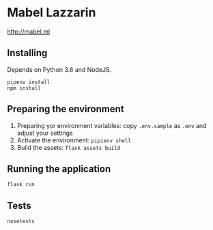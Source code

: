 # Mabel Lazzarin

http://mabel.ml

## Installing

Depends on Python 3.6 and NodeJS.

```console
pipenv install
npm install
```

## Preparing the environment

1. Preparing yor environment variables: copy `.env.sample` as `.env` and adjust your settings
2. Activate the environment: `pipienv shell`
3. Build the assets: `flask assets build`

## Running the application

```console
flask run
```

## Tests

```console
nosetests
```